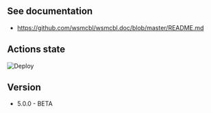 ## See documentation

* https://github.com/wsmcbl/wsmcbl.doc/blob/master/README.md

## Actions state

![Deploy](https://github.com/wsmcbl/wsmcbl.front/actions/workflows/deploy.yml/badge.svg?branch=master)

## Version

* 5.0.0 - BETA